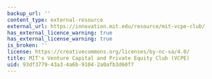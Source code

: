 ```yaml
---
backup_url: ''
content_type: external-resource
external_url: https://innovation.mit.edu/resource/mit-vcpe-club/
has_external_licence_warning: true
has_external_license_warning: true
is_broken: ''
license: https://creativecommons.org/licenses/by-nc-sa/4.0/
title: MIT's Venture Capital and Private Equity Club (VCPE)
uid: 93df3779-43a3-4a6b-9104-2a0afb3d60f7
---
```

